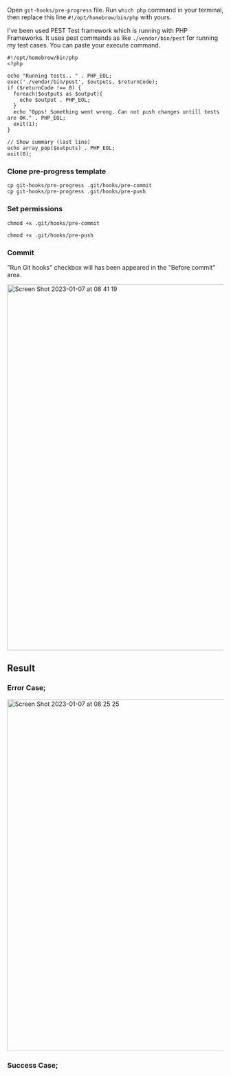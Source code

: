 Open ```git-hooks/pre-progress``` file.
Run ```which php``` command in your terminal, then replace this line ```#!/opt/homebrew/bin/php``` with yours. 

I've been used PEST Test framework which is running with PHP Frameworks. It uses pest commands as like ```./vendor/bin/pest``` for running my test cases. You can paste your execute command. 

```
#!/opt/homebrew/bin/php
<?php

echo "Running tests.. " . PHP_EOL;
exec('./vendor/bin/pest', $outputs, $returnCode);
if ($returnCode !== 0) {
  foreach($outputs as $output){
    echo $output . PHP_EOL;
  }
  echo "Opps! Something went wrong. Can not push changes untill tests are OK." . PHP_EOL;
  exit(1);
}

// Show summary (last line)
echo array_pop($outputs) . PHP_EOL;
exit(0);
```

### Clone pre-progress template 
```
cp git-hooks/pre-progress .git/hooks/pre-commit
cp git-hooks/pre-progress .git/hooks/pre-push
```

### Set permissions
```
chmod +x .git/hooks/pre-commit
```

```
chmod +x .git/hooks/pre-push
```

### Commit
"Run Git hooks" checkbox will has been appeared in the "Before commit" area.

<img width="851" alt="Screen Shot 2023-01-07 at 08 41 19" src="https://user-images.githubusercontent.com/4670039/211133153-ad3b7c5b-f631-4a7b-a43b-cb5727cfb1e9.png">


## Result
### Error Case;
<img width="818" alt="Screen Shot 2023-01-07 at 08 25 25" src="https://user-images.githubusercontent.com/4670039/211132689-36cf62a7-13be-47db-a62f-1f3e12ecdae5.png">

### Success Case;

